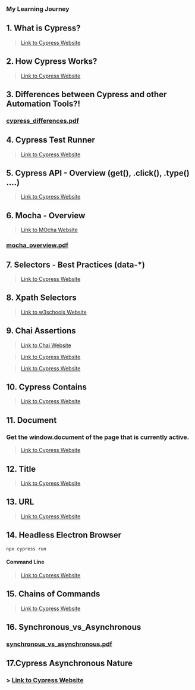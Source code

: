 <!-- @format -->

### My Learning Journey

## 1. What is Cypress?

> [Link to Cypress Website](https://www.cypress.io/app#browser_testing)

## 2. How Cypress Works?

> [Link to Cypress Website](https://www.cypress.io/how-it-works)

## 3. Differences between Cypress and other Automation Tools?!

### [cypress_differences.pdf](https://github.com/alex197925/cypress-test-website/files/14050846/cypress_differences.pdf)

## 4. Cypress Test Runner

> [Link to Cypress Website](https://docs.cypress.io/guides/core-concepts/cypress-app)

## 5. Cypress API - Overview (get(), .click(), .type() ....)

> [Link to Cypress Website](https://docs.cypress.io/api/table-of-contents/)

## 6. Mocha - Overview

> [Link to MOcha Website](https://mochajs.org/)

### [mocha_overview.pdf](https://github.com/alex197925/cypress-test-website/files/14050923/mocha_overview.pdf)

## 7. Selectors - Best Practices (data-\*)

> [Link to Cypress Website](https://docs.cypress.io/guides/references/best-practices)

## 8. Xpath Selectors

> [Link to w3schools Website](https://www.w3schools.com/xml/xpath_syntax.asp)

## 9. Chai Assertions

> [Link to Chai Website](https://www.chaijs.com/)

> [Link to Cypress Website](https://docs.cypress.io/guides/references/assertions#Adding-New-Assertions)

> [Link to Cypress Website](https://docs.cypress.io/guides/references/assertions#Chai-jQuery)

## 10. Cypress Contains

> [Link to Cypress Website](https://docs.cypress.io/api/commands/contains#Syntax)

## 11. Document

### Get the window.document of the page that is currently active.

> [Link to Cypress Website](https://docs.cypress.io/api/commands/document#Syntax)

## 12. Title

> [Link to Cypress Website](https://docs.cypress.io/api/commands/title#Syntax)

## 13. URL

> [Link to Cypress Website](https://docs.cypress.io/api/commands/url#Syntax)

## 14. Headless Electron Browser

```
npx cypress run
```

#### Command Line

> [Link to Cypress Website](https://docs.cypress.io/guides/guides/command-line)

## 15. Chains of Commands

> [Link to Cypress Website](https://docs.cypress.io/guides/core-concepts/introduction-to-cypress#Chains-of-Commands)

## 16. Synchronous_vs_Asynchronous

### [synchronous_vs_asynchronous.pdf](https://github.com/alex197925/cypress-test-website/files/14082974/synchronous_vs_asynchronous.pdf)

## 17.Cypress Asynchronous Nature

### > [Link to Cypress Website](https://docs.cypress.io/guides/core-concepts/introduction-to-cypress#Commands-Are-Asynchronous)
